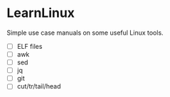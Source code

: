 # LearnLinux
Simple use case manuals on some useful Linux tools.

- [ ] ELF files
- [ ] awk
- [ ] sed
- [ ] jq
- [ ] git
- [ ] cut/tr/tail/head
